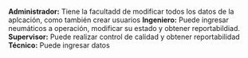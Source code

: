 
**Administrador:** Tiene la facultadd de modificar todos los datos de la aplcación, como también crear usuarios
**Ingeniero:** Puede ingresar neumáticos a operación, modificar su estado y obtener reportabildiad.
**Supervisor:** Puede realizar control de calidad y obtener reportabilidad
**Técnico:** Puede ingresar datos
